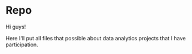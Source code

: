 # Repo

Hi guys!

Here I'll put all files that possible about data analytics projects that I have participation.
